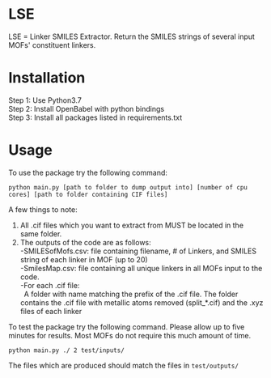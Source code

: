 # LSE
LSE = Linker SMILES Extractor. Return the SMILES strings of several input MOFs' constituent linkers.

# Installation
Step 1: Use Python3.7 <br />
Step 2: Install OpenBabel with python bindings <br />
Step 3: Install all packages listed in requirements.txt

# Usage
To use the package try the following command:
```
python main.py [path to folder to dump output into] [number of cpu cores] [path to folder containing CIF files]
```

A few things to note:

1) All .cif files which you want to extract from MUST be located in the same folder.
2) The outputs of the code are as follows: <br />
  -SMILESofMofs.csv: file containing filename, # of Linkers, and SMILES string of each linker in MOF (up to 20) <br />
  -SmilesMap.csv: file containing all unique linkers in all MOFs input to the code. <br />
  -For each .cif file: <br />
  &ensp;A folder with name matching the prefix of the .cif file. The folder contains the .cif file with metallic atoms removed (split_*.cif) and the .xyz files of each linker
  
To test the package try the following command. Please allow up to five minutes for results. Most MOFs do not require this much amount of time.
```
python main.py ./ 2 test/inputs/
```

The files which are produced should match the files in ```test/outputs/```
